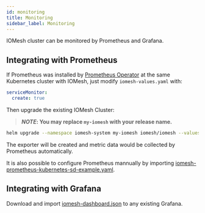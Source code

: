 ```yaml
---
id: monitoring
title: Monitoring
sidebar_label: Monitoring
---
```


IOMesh cluster can be monitored by Prometheus and Grafana.

## Integrating with Prometheus

If Prometheus was installed by [Prometheus Operator][1] at the same Kubernetes cluster with IOMesh, just modify `iomesh-values.yaml` with:

```yaml
serviceMonitor:
  create: true
```

Then upgrade the existing IOMesh Cluster:

> **_NOTE_: You may replace `my-iomesh` with your release name.**

```bash
helm upgrade --namespace iomesh-system my-iomesh iomesh/iomesh --values iomesh-values.yaml
```

The exporter will be created and metric data would be collected by Prometheus automatically.

It is also possible to configure Prometheus mannually by importing [iomesh-prometheus-kubernetes-sd-example.yaml][4].

## Integrating with Grafana

Download and import [iomesh-dashboard.json][3] to any existing Grafana.

[1]: https://github.com/prometheus-operator/prometheus-operator
[2]: https://grafana.com/grafana/download
[3]: http://www.iomesh.com/docs/assets/iomesh-operation/iomesh-dashboard.json
[4]: http://www.iomesh.com/docs/assets/iomesh-operation/iomesh-prometheus-kubernetes-sd-example.yaml

